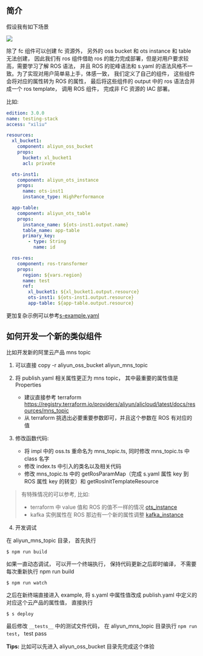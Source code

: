 ## 简介

假设我有如下场景

![](https://img.alicdn.com/imgextra/i4/O1CN01FGYh0O1BzpZiqUkPc_!!6000000000017-0-tps-1434-272.jpg)

除了 fc 组件可以创建 fc 资源外， 另外的 oss bucket 和 ots instance 和 table 无法创建， 因此我们有 ros 组件借助 ros 的能力完成部署，但是对用户要求较高，需要学习了解 ROS 语法， 并且 ROS 的驼峰语法和 s.yaml 的语法风格不一致。为了实现对用户简单易上手，体感一致， 我们定义了自己的组件， 这些组件会将对应的属性转为 ROS 的属性， 最后将这些组件的 output 中的 ros 语法合并成一个 ros template， 调用 ROS 组件， 完成非 FC 资源的 IAC 部署。

比如:

```yaml
edition: 3.0.0
name: testing-stack
access: "xiliu"

resources:
  xl_bucket1:
    component: aliyun_oss_bucket
    props:
      bucket: xl_bucket1
      acl: private

  ots-inst1:
    component: aliyun_ots_instance
    props:
      name: ots-inst1
      instance_type: HighPerformance

  app-table:
    component: aliyun_ots_table
    props:
      instance_name: ${ots-inst1.output.name}
      table_name: app-table
      primary_key:
        - type: String
          name: id

  ros-res:
    component: ros-transformer
    props:
      region: ${vars.region}
      name: test
      ref:
        xl_bucket1: ${xl_bucket1.output.resource}
        ots-inst1: ${ots-inst1.output.resource}
        app-table: ${app-table.output.resource}
```

更加复杂示例可以参考[s-example.yaml](ros_transformer/examples/s.yaml)

## 如何开发一个新的类似组件

比如开发新的阿里云产品 mns topic

1. 可以直接 copy -r aliyun_oss_bucket aliyun_mns_topic
2. 将 publish.yaml 相关属性更正为 mns topic， 其中最重要的属性值是 Properties

   - 建议直接参考 terraform https://registry.terraform.io/providers/aliyun/alicloud/latest/docs/resources/mns_topic
   - 从 terraform 挑选出必要重要参数即可，并且这个参数在 ROS 有对应的值

3. 修改函数代码:
   - 将 impl 中的 oss.ts 重命名为 mns_topic.ts, 同时修改 mns_topic.ts 中 class 名字
   - 修改 index.ts 中引入的类名以及相关代码
   - 修改 mns_topic.ts 中的 getRosParamMap（完成 s.yaml 属性 key 到 ROS 属性 key 的转变）和 getRosInitTemplateResource

> 有特殊情况的可以参考, 比如:
>
> - terraform 中 value 值和 ROS 的值不一样的情况 [ots_instance](./aliyun_ots_instance/src/impl/instance.ts)
> - kafka 实例属性在 ROS 那边有一个新的属性调整 [kafka_instance](./aliyun_kafka_instance/src/impl/kafka_instance.ts)

4. 开发调试

在 aliyun_mns_topic 目录， 首先执行

`$ npm run build`

如果一直动态调试， 可以开一个终端执行， 保持代码更新之后即时编译， 不需要每次重新执行 npm run build

`$ npm run watch`

之后在新终端直接进入 example, 将 s.yaml 中属性值改成 publish.yaml 中定义的对应这个云产品的属性值， 直接执行

`$ s deploy`

最后修改 `__tests__` 中的测试文件代码， 在 aliyun_mns_topic 目录执行 `npm run test`， test pass

**Tips:** 比如可以先进入 aliyun_oss_bucket 目录先完成这个体验
